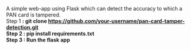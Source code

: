 A simple web-app using Flask which can detect the accuracy to which a PAN card is tampered.<br/>
Step 1 <b> : git clone https://github.com/your-username/pan-card-tamper-detection.git <br/>
Step 2 <b>: pip install requirements.txt <br/>
Step 3 <b>: Run the flask app
